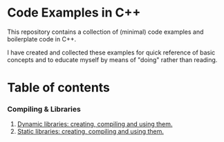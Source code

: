 # Code Examples in C++

This repository contains a collection of (minimal) code examples and boilerplate code in C++. 

I have created and collected these examples for quick reference of basic concepts and to educate myself by means of "doing" rather than reading.

# Table of contents

### Compiling & Libraries
1. [Dynamic libraries: creating, compiling and using them.](https://github.com/stengoes/code_examples_cc/tree/master/examples/dynamic_library/example_dynamic_library_in_c++.md)  
2. [Static libraries: creating, compiling and using them.](https://github.com/stengoes/code_examples_cc/tree/master/examples/static_library/example_static_library_in_c++.md)